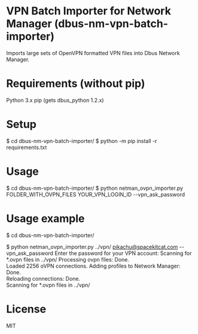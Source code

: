 # VPN Batch Importer for Network Manager (dbus-nm-vpn-batch-importer)
Imports large sets of OpenVPN formatted VPN files into Dbus Network Manager.

# Requirements (without pip)
Python 3.x
pip (gets dbus_python 1.2.x)

# Setup
$ cd dbus-nm-vpn-batch-importer/
$ python -m pip install -r requirements.txt

# Usage
$ cd dbus-nm-vpn-batch-importer/
$ python netman_ovpn_importer.py FOLDER_WITH_OVPN_FILES YOUR_VPN_LOGIN_ID --vpn_ask_password

# Usage example
$ cd dbus-nm-vpn-batch-importer/

$ python netman_ovpn_importer.py ../vpn/ pikachu@spacekitcat.com --vpn_ask_password
Enter the password for your VPN account: 
Scanning for *.ovpn files in ../vpn/
Processing ovpn files: Done.                                                        
Loaded 2256 oVPN connections. 
Adding profiles to Network Manager:  Done.                                                 
Reloading connections: Done.      
Scanning for *.ovpn files in ../vpn/

# License
MIT

